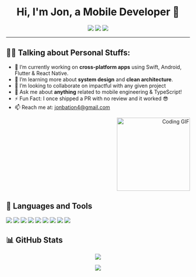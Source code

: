<!-- Profile Title & Badges -->
<h1 align="center">Hi, I'm Jon, a Mobile Developer 🚀</h1>

<p align="center">
  <a href="https://github.com/jonbation"><img src="https://img.shields.io/badge/GitHub-181717?style=for-the-badge&logo=github"></a>
  <a href="https://linkedin.com/in/your-linkedin"><img src="https://img.shields.io/badge/LinkedIn-0A66C2?style=for-the-badge&logo=linkedin&logoColor=white"></a>
  <!-- <a href="https://instagram.com/your-instagram"><img src="https://img.shields.io/badge/Instagram-E4405F?style=for-the-badge&logo=instagram&logoColor=white"></a> -->
  <a href="mailto:you@example.com"><img src="https://img.shields.io/badge/Gmail-D14836?style=for-the-badge&logo=gmail&logoColor=white"></a>
</p>

---

## 🧑‍💻 Talking about Personal Stuffs:

- 🔭 I’m currently working on **cross-platform apps** using Swift, Android, Flutter & React Native.
- 🌱 I’m learning more about **system design** and **clean architecture**.
- 🤝 I’m looking to collaborate on impactful with any given project
- 💬 Ask me about **anything** related to mobile engineering & TypeScript!
- ⚡ Fun Fact: I once shipped a PR with no review and it worked 😎
- 📫 Reach me at: [jonbation4@gmail.com](mailto:jonbation4@gmail.com)

<p align="right">
  <img src="https://media.giphy.com/media/qgQUggAC3Pfv687qPC/giphy.gif" width="200" alt="Coding GIF">
</p>


## 🧰 Languages and Tools

<p>
  <img src="https://img.shields.io/badge/Java-007396?style=flat&logo=java&logoColor=white">
  <img src="https://img.shields.io/badge/Kotlin-0095D5?style=flat&logo=kotlin&logoColor=white">
  <img src="https://img.shields.io/badge/Android-3DDC84?style=flat&logo=android&logoColor=white">
  <img src="https://img.shields.io/badge/Swift-F54A2A?style=flat&logo=swift&logoColor=white">
  <img src="https://img.shields.io/badge/Flutter-02569B?style=flat&logo=flutter&logoColor=white">
  <img src="https://img.shields.io/badge/React-61DAFB?style=flat&logo=react&logoColor=black">
  <img src="https://img.shields.io/badge/Firebase-FFCA28?style=flat&logo=firebase&logoColor=black">
  <img src="https://img.shields.io/badge/Docker-2496ED?style=flat&logo=docker&logoColor=white">
  <img src="https://img.shields.io/badge/TypeScript-3178C6?style=flat&logo=typescript&logoColor=white">
</p>


## 📊 GitHub Stats

<p align="center">
  <!-- <img src="https://github-readme-stats.vercel.app/api?username=jonbation&show_icons=true&theme=tokyonight&count_public=true" /> -->
  <img src="https://github-readme-stats.vercel.app/api/top-langs/?username=jonbation&layout=compact&theme=tokyonight" />
</p>

<p align="center">
  <img src="https://komarev.com/ghpvc/?username=jonbation&label=Profile%20views&color=0e75b6&style=flat" />
</p>

